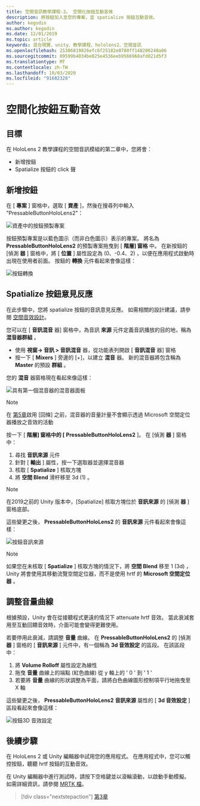 ```yaml
---
title: 空間音訊教學課程-2。 空間化按鈕互動音效
description: 將按鈕加入至您的專案，並 spatialize 按鈕互動音效。
author: kegodin
ms.author: kegodin
ms.date: 12/01/2019
ms.topic: article
keywords: 混合現實、unity、教學課程、hololens2、空間音訊
ms.openlocfilehash: 25386819826efc6f25182e0780ff148206248a06
ms.sourcegitcommit: 09599b4034be825e4536eeb9566968afd021d5f3
ms.translationtype: MT
ms.contentlocale: zh-TW
ms.lasthandoff: 10/03/2020
ms.locfileid: "91682328"
---
```

# <a name="spatializing-button-interaction-sounds"></a>空間化按鈕互動音效

## <a name="objectives"></a>目標
在 HoloLens 2 教學課程的空間音訊模組的第二章中，您將會：
* 新增按鈕
* Spatialize 按鈕的 click 聲

## <a name="add-a-button"></a>新增按鈕
在 [ **專案** ] 窗格中，選取 [ **資產** ]，然後在搜尋列中輸入 "PressableButtonHoloLens2"：

![資產中的按鈕預製專案](images/spatial-audio/button-prefab-in-assets.png)

按鈕預製專案是以藍色圖示（而非白色圖示）表示的專案。 將名為 **PressableButtonHoloLens2** 的預製專案拖曳到 [ **階層] 窗格** 中。 在新按鈕的 [偵測 **器** ] 窗格中，將 [ **位置** ] 屬性設定為 (0、-0.4、2) ，以便在應用程式啟動時出現在使用者前面。 按鈕的 **轉換** 元件看起來會像這樣：

![按鈕轉換](images/spatial-audio/button-transform.png)

## <a name="spatialize-button-feedback"></a>Spatialize 按鈕意見反應
在此步驟中，您將 spatialize 按鈕的音訊意見反應。 如需相關的設計建議，請參閱 [空間音效設計](../../../design/spatial-sound-design.md)。 

您可以在 [ **音訊混音** 器] 窗格中，為音訊 **來源** 元件定義音訊播放的目的地，稱為 **混音器群組** 。 
* 使用 **視窗-> 音訊 > 音訊混音** 器，從功能表列開啟 [ **音訊混音** 器] 窗格
* 按一下 [ **Mixers** ] 旁邊的 [+]，以建立 **混音** 器。 新的混音器將包含稱為 **Master** 的預設 **群組** 。

您的 **混音** 器窗格現在看起來像這樣：

![具有第一個混音器的混音器面板](images/spatial-audio/mixer-panel-with-first-mixer.png)

> [!NOTE]
> 在 [第5章](unity-spatial-audio-ch5.md)啟用 [回條] 之前，混音器的音量計量不會顯示透過 Microsoft 空間定位器播放之音效的活動

按一下 [ **階層] 窗格中的 [** **PressableButtonHoloLens2** ]。 在 [偵測 **器** ] 窗格中：
1. 尋找 **音訊來源** 元件
2. 針對 [ **輸出** ] 屬性，按一下選取器並選擇混音器
3. 核取 [ **Spatialize** ] 核取方塊
4. 將 **空間 Blend** 滑杆移至 3d (1) 。

> [!NOTE]
> 在2019之前的 Unity 版本中，[Spatialize] 核取方塊位於 **音訊來源** 的 [偵測 **器** ] 窗格底部。

這些變更之後， **PressableButtonHoloLens2** 的 **音訊來源** 元件看起來會像這樣：

![按鈕音訊來源](images/spatial-audio/button-audio-source.png)

> [!NOTE]
> 如果您在未核取 [ **Spatialize** ] 核取方塊的情況下，將 **空間 Blend** 移至 1 (3d) ，Unity 將會使用其移動流覽空間定位器，而不是使用 hrtf 的 **Microsoft 空間定位器** 。

## <a name="adjust-the-volume-curve"></a>調整音量曲線
根據預設，Unity 會在從接聽程式更遠的情況下 attenuate hrtf 音效。 當此衰減套用至互動回饋音效時，介面可能會變得更難使用。

若要停用此衰減，請調整 **音量** 曲線。 在 **PressableButtonHoloLens2** 的 [偵測 **器** ] 窗格的 [ **音訊來源** ] 元件中，有一個稱為 **3d 音效設定** 的區段。 在該區段中：
1. 將 **Volume Rolloff** 屬性設定為線性
2. 拖曳 **音量** 曲線上的端點 (紅色曲線) 從 y 軸上的 ' 0 ' 到 ' 1 '
3. 若要將 **音量** 曲線的形狀調整為平面，請將白色曲線圖形控制項平行地拖曳至 X 軸

這些變更之後， **PressableButtonHoloLens2** **音訊來源** 屬性的 [ **3d 音效設定** ] 區段看起來會像這樣：

![按鈕3D 音效設定](images/spatial-audio/button-3d-sound-settings.png)

## <a name="next-steps"></a>後續步驟

在 HoloLens 2 或 Unity 編輯器中試用您的應用程式。 在應用程式中，您可以觸控按鈕，聽聽 hrtf 按鈕的互動音效。

在 Unity 編輯器中進行測試時，請按下空格鍵並以滾輪滾動，以啟動手動模擬。 如需詳細資訊，請參閱 [MRTK 檔](https://microsoft.github.io/MixedRealityToolkit-Unity/Documentation/GettingStartedWithTheMRTK.html#using-the-in-editor-hand-input-simulation-to-test-a-scene)。

> [!div class="nextstepaction"]
> [第3章](unity-spatial-audio-ch3.md)

